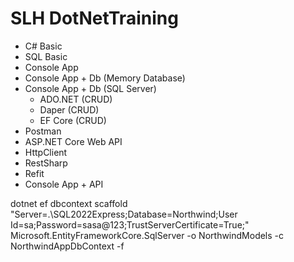 # SLH DotNetTraining

- C# Basic
- SQL Basic
- Console App
- Console App + Db (Memory Database)
- Console App + Db (SQL Server)
	- ADO.NET (CRUD)
	- Daper (CRUD)
	- EF Core (CRUD)
- Postman
- ASP.NET Core Web API
- HttpClient
- RestSharp
- Refit
- Console App + API

dotnet ef dbcontext scaffold "Server=.\SQL2022Express;Database=Northwind;User Id=sa;Password=sasa@123;TrustServerCertificate=True;" Microsoft.EntityFrameworkCore.SqlServer -o NorthwindModels -c NorthwindAppDbContext -f
